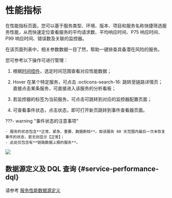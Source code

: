 # 性能指标 

在性能指标页面，您可以基于服务类型、环境、版本、项目和服务名称快捷筛选服务性能，从而快速定位查看服务的平均请求数、平均响应时间、P75 响应时间、P99 响应时间、错误数及关联的监控器。

在该页面列表中，相关参数数据一目了然，帮助一键排查具备潜在风险的服务。


您可参考以下操作可进行管理：

1. 根据[时间控件](../../getting-started/function-details/explorer-search.md#time)，选定时间范围查看对应性能数据；

2. Hover 在某个特定服务，可点击 :octicons-search-16: 跳转至链路详情页；直接点击某条服务，可直接进入该服务的分析看板；

3. 若监控器的标签为当前服务，可点击可跳转到对应的监控器配置页面；

4. 可查看事件状态，点击状态，即可打开新页跳转到事件查看器页面。

???- warning "事件状态的注意事项"

    - 服务的状态包含**正常、紧急、重要、数据断档**。取该服务 60 天范围内最后一次未恢复事件的状态，若无则显示【正常】；
    - 此处仅包含有**链路数据上报的服务**。


![](../img/service-6.gif)

## 数据源定义及 DQL 查询 {#service-performance-dql}

请参考 [服务性能数据源定义](./service-data-definitions.md#tm-definitions)
